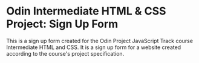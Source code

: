 # Odin Intermediate HTML & CSS Project: Sign Up Form
This is a sign up form created for the Odin Project JavaScript Track course Intermediate HTML and CSS.
It is a sign up form for a website created according to the course's project specification.